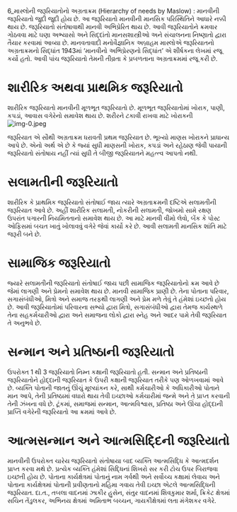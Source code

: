 6_માસ્લોની જરૂરિયાતોનો અગ્રતાક્રમ
(Hierarchy of needs by Maslow) : માનવીની જરૂરિયાતો જુદી જુદી હોય છે. આ જરૂરિયાતો માનવીની માનસિક પરિસ્થિતિને આધારે નક્કી થાય છે. જરૂરિયાતો સંતોષાવાથી માનવી અભિપ્રેરિત થાય છે. આવી જરૂરિયાતોને ક્રમવાર ગોઠવવા માટે ઘણા અભ્યાસો અને સિદ્દાંતો માનસશાસ્ત્રીઓ અને સંચાલનના નિષ્ણાતો દ્વારા તૈયાર કરવામાં આવ્યા છે. માનવતાવાદી મનોવૈજ્ઞાનિક અબ્રાહમ માસ્લોએ જરૂરિયાતનો અગ્રતાક્રમનો સિદ્ધાંત 1943માં ‘માનવીનો અભિપ્રેરણનો સિદ્ધાંત’ એ શીર્ષકના લેખમાં રજૂ કર્યો હતો. આવી પાંચ જરૂરિયાતો તેમની તીવ્રતા કે પ્રબળતાના અગ્રતાક્રમમાં રજૂ કરી છે.

# શારીરિક અથવા પ્રાથમિક જરૂરિયાતો
શારીરિક જરૂરિયાતો માનવીની મૂળભૂત જરૂરિયાતો છે. મૂળભૂત જરૂરિયાતોમાં ખોરાક, પાણી, કપડાં, આવાસ વગેરેનો સમાવેશ થાય છે. શરીરને ટકાવી રાખવા માટે ખોરાકની
![img-0.jpeg](img-0.jpeg)

જરૂરિયાત એ સૌથી અગ્રતાક્રમ ધરાવતી પ્રથમ જરૂરિયાત છે. ભૂખ્યો માણસ ખોરાકને પ્રાધાન્ય આપે છે. એનો અર્થ એ છે કે જ્યાં સુધી માણસની ખોરાક, કપડાં અને રહેઠાણ જેવી પાયાની જરૂરિયાતો સંતોષાય નહીં ત્યાં સુધી તે બીજી જરૂરિયાતને મહત્ત્વ આપતો નથી.

# સલામતીની જરૂરિયાતો
શારીરિક કે પ્રાથમિક જરૂરિયાતો સંતોષાઈ જાય ત્યારે અગ્રતાક્રમની દષ્ટિએ સલામતીની જરૂરિયાત આવે છે. અહીં શારીરિક સલામતી, નોકરીની સલામતી, જોખમો સામે રક્ષણ ઉપરાંત પગારની નિયમિતતાનો સમાવેશ થાય છે. આ માટે માનવી વીમો લેવો, બેંક કે પોસ્ટ ઓફિસમાં બચત ખાતું ખોલાવવું વગેરે જેવાં કાર્યો કરે છે. આવી સલામતી માનસિક શાંતિ માટે જરૂરી બને છે.

# સામાજિક જરૂરિયાતો
જ્યારે સલામતીની જરૂરિયાતો સંતોષાઈ જાય પછી સામાજિક જરૂરિયાતોનો ક્રમ આવે છે જેમાં લાગણી અને પ્રેમનો સમાવેશ થાય છે. માનવી સામાજિક પ્રાણી છે. તેના પોતાના પરિવાર, સગાસંબંધીઓ, મિત્રો અને સમાજ તરફથી લાગણી અને પ્રેમ મળે તેવું તે હંમેશાં ઇચ્છતો હોય છે. આવી જરૂરિયાતોમાં પરિવારના સભ્યો દ્વારા મિત્રો, સગાસંબંધીઓ દ્વારા તેમજ કાર્યસ્થળે તેના સહકર્મચારીઓ દ્વારા અને સમાજના લોકો દ્વારા સ્નેહ અને આદર પામે તેવી જરૂરિયાત તે અનુભવે છે.

# સન્માન અને પ્રતિષ્ઠાની જરૂરિયાતો
ઉપરોક્ત 1 થી 3 જરૂરિયાતો નિમ્ન કક્ષાની જરૂરિયાતો હતી. સન્માન અને પ્રતિષ્ઠાની જરૂરિયાતોને હોદ્દાની જરૂરિયાત કે ઉપરી કક્ષાની જરૂરિયાત તરીકે પણ ઓળખવામાં આવે છે. વ્યક્તિ પોતાની જાતનું ઊંચું મૂલ્યાંકન કરે, સાથી કર્મચારીઓ કે અધિકારીઓ પોતાને માન આપે, તેની પ્રતિષ્ઠામાં વધારો થાય તેવી ઇચ્છાઓ કર્મચારીમાં જન્મે અને તે પ્રાપ્ત કરવાની તેની ઝંખના વધે છે. ટૂંકમાં, સમાજમાં સન્માન, આત્મવિશ્વાસ, પ્રતિષ્ઠા અને ઊંચા હોદ્દાની પ્રાપ્તિ વગેરેની જરૂરિયાતો આ ક્રમમાં આવે છે.

# આત્મસન્માન અને આત્મસિદ્દિની જરૂરિયાતો
માનવીની ઉપરોક્ત ચારેય જરૂરિયાતો સંતોષાયા બાદ વ્યક્તિ આત્મસિદ્ધિ કે આત્મદર્શન પ્રાપ્ત કરવા મથે છે. પ્રત્યેક વ્યક્તિ હંમેશાં સિદ્ધિનાં શિખરો સર કરી ટોચ ઉપર બિરાજવા ઇચ્છતી હોય છે. પોતાના કાર્યક્ષેત્રમાં પોતાનું નામ ગર્વથી અને સર્વોચ્ચ કક્ષામાં લેવાય અને પોતાના કાર્યક્ષેત્રમાં પોતાની પ્રવીણતાનો મહિમા ગવાય તેવી ઇચ્છા એટલે આત્મસિદ્ધિની જરૂરિયાત. દા.ત., તબલા વાદનમાં ઝાકીર હુસેન, સંતુર વાદનમાં શિવકુમાર શર્મા, ક્રિકેટ ક્ષેત્રમાં સચિન તેંડુલકર, અભિનય ક્ષેત્રમાં અમિતાભ બચ્ચન, ગાયકીક્ષેત્રમાં લતા મંગેશકર વગેરે.
